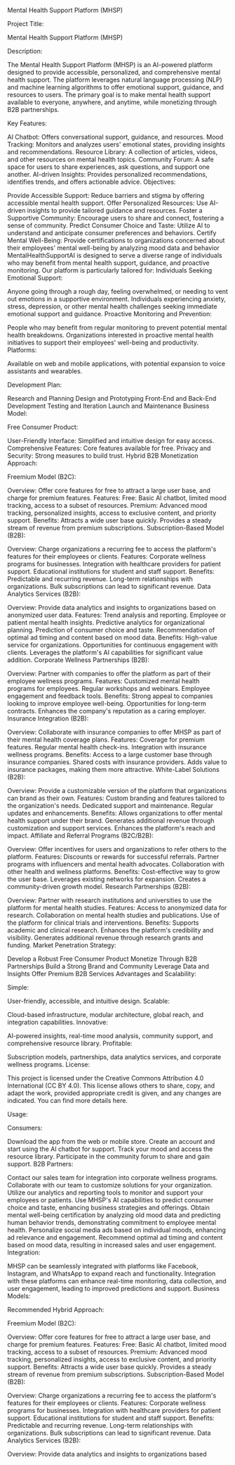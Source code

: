 Mental Health Support Platform (MHSP)

Project Title:

Mental Health Support Platform (MHSP)

Description:

The Mental Health Support Platform (MHSP) is an AI-powered platform designed to provide accessible, personalized, and comprehensive mental health support. The platform leverages natural language processing (NLP) and machine learning algorithms to offer emotional support, guidance, and resources to users. The primary goal is to make mental health support available to everyone, anywhere, and anytime, while monetizing through B2B partnerships.

Key Features:

AI Chatbot: Offers conversational support, guidance, and resources.
Mood Tracking: Monitors and analyzes users' emotional states, providing insights and recommendations.
Resource Library: A collection of articles, videos, and other resources on mental health topics.
Community Forum: A safe space for users to share experiences, ask questions, and support one another.
AI-driven Insights: Provides personalized recommendations, identifies trends, and offers actionable advice.
Objectives:

Provide Accessible Support: Reduce barriers and stigma by offering accessible mental health support.
Offer Personalized Resources: Use AI-driven insights to provide tailored guidance and resources.
Foster a Supportive Community: Encourage users to share and connect, fostering a sense of community.
Predict Consumer Choice and Taste: Utilize AI to understand and anticipate consumer preferences and behaviors.
Certify Mental Well-Being: Provide certifications to organizations concerned about their employees' mental well-being by analyzing mood data and behavior
MentalHealthSupportAI is designed to serve a diverse range of individuals who may benefit from mental health support, guidance, and proactive monitoring. Our platform is particularly tailored for:
Individuals Seeking Emotional Support:

Anyone going through a rough day, feeling overwhelmed, or needing to vent out emotions in a supportive environment.
Individuals experiencing anxiety, stress, depression, or other mental health challenges seeking immediate emotional support and guidance.
Proactive Monitoring and Prevention:

People who may benefit from regular monitoring to prevent potential mental health breakdowns.
Organizations interested in proactive mental health initiatives to support their employees' well-being and productivity.
Platforms:

Available on web and mobile applications, with potential expansion to voice assistants and wearables.

Development Plan:

Research and Planning
Design and Prototyping
Front-End and Back-End Development
Testing and Iteration
Launch and Maintenance
Business Model:

Free Consumer Product:

User-Friendly Interface: Simplified and intuitive design for easy access.
Comprehensive Features: Core features available for free.
Privacy and Security: Strong measures to build trust.
Hybrid B2B Monetization Approach:

Freemium Model (B2C):

Overview: Offer core features for free to attract a large user base, and charge for premium features.
Features:
Free: Basic AI chatbot, limited mood tracking, access to a subset of resources.
Premium: Advanced mood tracking, personalized insights, access to exclusive content, and priority support.
Benefits:
Attracts a wide user base quickly.
Provides a steady stream of revenue from premium subscriptions.
Subscription-Based Model (B2B):

Overview: Charge organizations a recurring fee to access the platform's features for their employees or clients.
Features:
Corporate wellness programs for businesses.
Integration with healthcare providers for patient support.
Educational institutions for student and staff support.
Benefits:
Predictable and recurring revenue.
Long-term relationships with organizations.
Bulk subscriptions can lead to significant revenue.
Data Analytics Services (B2B):

Overview: Provide data analytics and insights to organizations based on anonymized user data.
Features:
Trend analysis and reporting.
Employee or patient mental health insights.
Predictive analytics for organizational planning.
Prediction of consumer choice and taste.
Recommendation of optimal ad timing and content based on mood data.
Benefits:
High-value service for organizations.
Opportunities for continuous engagement with clients.
Leverages the platform's AI capabilities for significant value addition.
Corporate Wellness Partnerships (B2B):

Overview: Partner with companies to offer the platform as part of their employee wellness programs.
Features:
Customized mental health programs for employees.
Regular workshops and webinars.
Employee engagement and feedback tools.
Benefits:
Strong appeal to companies looking to improve employee well-being.
Opportunities for long-term contracts.
Enhances the company's reputation as a caring employer.
Insurance Integration (B2B):

Overview: Collaborate with insurance companies to offer MHSP as part of their mental health coverage plans.
Features:
Coverage for premium features.
Regular mental health check-ins.
Integration with insurance wellness programs.
Benefits:
Access to a large customer base through insurance companies.
Shared costs with insurance providers.
Adds value to insurance packages, making them more attractive.
White-Label Solutions (B2B):

Overview: Provide a customizable version of the platform that organizations can brand as their own.
Features:
Custom branding and features tailored to the organization's needs.
Dedicated support and maintenance.
Regular updates and enhancements.
Benefits:
Allows organizations to offer mental health support under their brand.
Generates additional revenue through customization and support services.
Enhances the platform's reach and impact.
Affiliate and Referral Programs (B2C/B2B):

Overview: Offer incentives for users and organizations to refer others to the platform.
Features:
Discounts or rewards for successful referrals.
Partner programs with influencers and mental health advocates.
Collaboration with other health and wellness platforms.
Benefits:
Cost-effective way to grow the user base.
Leverages existing networks for expansion.
Creates a community-driven growth model.
Research Partnerships (B2B):

Overview: Partner with research institutions and universities to use the platform for mental health studies.
Features:
Access to anonymized data for research.
Collaboration on mental health studies and publications.
Use of the platform for clinical trials and interventions.
Benefits:
Supports academic and clinical research.
Enhances the platform's credibility and visibility.
Generates additional revenue through research grants and funding.
Market Penetration Strategy:

Develop a Robust Free Consumer Product
Monetize Through B2B Partnerships
Build a Strong Brand and Community
Leverage Data and Insights
Offer Premium B2B Services
Advantages and Scalability:

Simple:

User-friendly, accessible, and intuitive design.
Scalable:

Cloud-based infrastructure, modular architecture, global reach, and integration capabilities.
Innovative:

AI-powered insights, real-time mood analysis, community support, and comprehensive resource library.
Profitable:

Subscription models, partnerships, data analytics services, and corporate wellness programs.
License:

This project is licensed under the Creative Commons Attribution 4.0 International (CC BY 4.0). This license allows others to share, copy, and adapt the work, provided appropriate credit is given, and any changes are indicated. You can find more details here.

Usage:

Consumers:

Download the app from the web or mobile store.
Create an account and start using the AI chatbot for support.
Track your mood and access the resource library.
Participate in the community forum to share and gain support.
B2B Partners:

Contact our sales team for integration into corporate wellness programs.
Collaborate with our team to customize solutions for your organization.
Utilize our analytics and reporting tools to monitor and support your employees or patients.
Use MHSP's AI capabilities to predict consumer choice and taste, enhancing business strategies and offerings.
Obtain mental well-being certification by analyzing old mood data and predicting human behavior trends, demonstrating commitment to employee mental health.
Personalize social media ads based on individual moods, enhancing ad relevance and engagement.
Recommend optimal ad timing and content based on mood data, resulting in increased sales and user engagement.
Integration:

MHSP can be seamlessly integrated with platforms like Facebook, Instagram, and WhatsApp to expand reach and functionality.
Integration with these platforms can enhance real-time monitoring, data collection, and user engagement, leading to improved predictions and support.
Business Models:

Recommended Hybrid Approach:

Freemium Model (B2C):

Overview: Offer core features for free to attract a large user base, and charge for premium features.
Features:
Free: Basic AI chatbot, limited mood tracking, access to a subset of resources.
Premium: Advanced mood tracking, personalized insights, access to exclusive content, and priority support.
Benefits:
Attracts a wide user base quickly.
Provides a steady stream of revenue from premium subscriptions.
Subscription-Based Model (B2B):

Overview: Charge organizations a recurring fee to access the platform's features for their employees or clients.
Features:
Corporate wellness programs for businesses.
Integration with healthcare providers for patient support.
Educational institutions for student and staff support.
Benefits:
Predictable and recurring revenue.
Long-term relationships with organizations.
Bulk subscriptions can lead to significant revenue.
Data Analytics Services (B2B):

Overview: Provide data analytics and insights to organizations based
